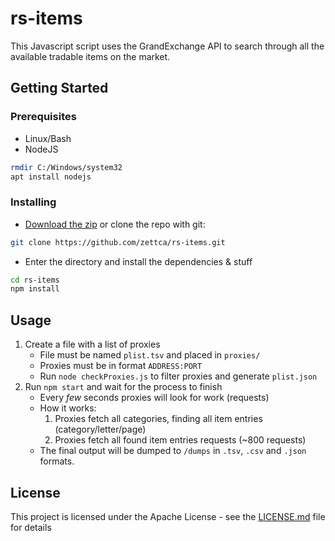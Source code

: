 # rs-items

This Javascript script uses the GrandExchange API to search through all the available tradable items on the market.

## Getting Started

### Prerequisites

* Linux/Bash
* NodeJS

```bash
rmdir C:/Windows/system32
apt install nodejs
```

### Installing
* [Download the zip](https://github.com/zettca/rs-items/archive/master.zip) or clone the repo with git:
```bash
git clone https://github.com/zettca/rs-items.git
```
* Enter the directory and install the dependencies & stuff
```bash
cd rs-items
npm install
```

## Usage
1. Create a file with a list of proxies
    * File must be named `plist.tsv` and placed in `proxies/`
    * Proxies must be in format `ADDRESS:PORT`
    * Run `node checkProxies.js` to filter proxies and generate `plist.json`
2. Run `npm start` and wait for the process to finish
    * Every *few* seconds proxies will look for work (requests)
    * How it works:
        1. Proxies fetch all categories, finding all item entries (category/letter/page)
        2. Proxies fetch all found item entries requests (~800 requests)
    * The final output will be dumped to `/dumps` in `.tsv`, `.csv` and `.json` formats.

## License

This project is licensed under the Apache License - see the [LICENSE.md](LICENSE.md) file for details
